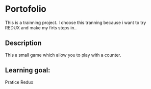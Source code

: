 # Portofolio
This is a trainning project. I choose this tranning because i want to try REDUX and make my firts steps in..

## Description
This a small game which allow you to play with a counter.

## Learning goal:
Pratice Redux
